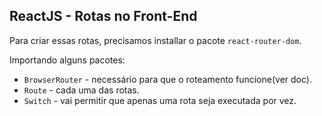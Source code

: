 ## ReactJS - Rotas no Front-End

Para criar essas rotas, precisamos installar o pacote `react-router-dom`.

Importando alguns pacotes:

- `BrowserRouter` - necessário para que o roteamento funcione(ver doc).
- `Route` - cada uma das rotas.
- `Switch` - vai permitir que apenas uma rota seja executada por vez.

